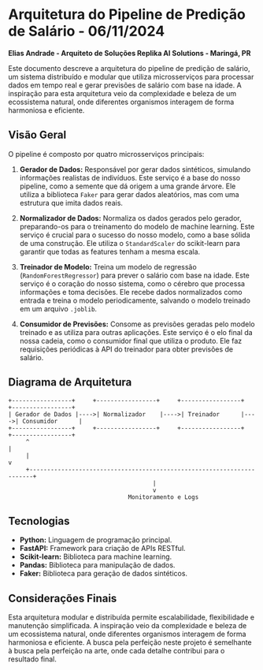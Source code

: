 # Arquitetura do Pipeline de Predição de Salário - 06/11/2024

**Elias Andrade - Arquiteto de Soluções Replika AI Solutions - Maringá, PR**

Este documento descreve a arquitetura do pipeline de predição de salário, um sistema distribuído e modular que utiliza microsserviços para processar dados em tempo real e gerar previsões de salário com base na idade.  A inspiração para esta arquitetura veio da complexidade e beleza de um ecossistema natural, onde diferentes organismos interagem de forma harmoniosa e eficiente.

## Visão Geral

O pipeline é composto por quatro microsserviços principais:

1. **Gerador de Dados:**  Responsável por gerar dados sintéticos, simulando informações realistas de indivíduos.  Este serviço é a base do nosso pipeline, como a semente que dá origem a uma grande árvore.  Ele utiliza a biblioteca `Faker` para gerar dados aleatórios, mas com uma estrutura que imita dados reais.

2. **Normalizador de Dados:**  Normaliza os dados gerados pelo gerador, preparando-os para o treinamento do modelo de machine learning.  Este serviço é crucial para o sucesso do nosso modelo, como a base sólida de uma construção.  Ele utiliza o `StandardScaler` do scikit-learn para garantir que todas as features tenham a mesma escala.

3. **Treinador de Modelo:**  Treina um modelo de regressão (`RandomForestRegressor`) para prever o salário com base na idade.  Este serviço é o coração do nosso sistema, como o cérebro que processa informações e toma decisões.  Ele recebe dados normalizados como entrada e treina o modelo periodicamente, salvando o modelo treinado em um arquivo `.joblib`.

4. **Consumidor de Previsões:**  Consome as previsões geradas pelo modelo treinado e as utiliza para outras aplicações.  Este serviço é o elo final da nossa cadeia, como o consumidor final que utiliza o produto.  Ele faz requisições periódicas à API do treinador para obter previsões de salário.


## Diagrama de Arquitetura

```
+-----------------+     +-----------------+     +-----------------+     +-----------------+
| Gerador de Dados |---->| Normalizador    |---->| Treinador      |---->| Consumidor      |
+-----------------+     +-----------------+     +-----------------+     +-----------------+
     ^                                                                        |
     |                                                                        v
     +-----------------------------------------------------------------------+
                                         |
                                         v
                                  Monitoramento e Logs
```

## Tecnologias

* **Python:** Linguagem de programação principal.
* **FastAPI:** Framework para criação de APIs RESTful.
* **Scikit-learn:** Biblioteca para machine learning.
* **Pandas:** Biblioteca para manipulação de dados.
* **Faker:** Biblioteca para geração de dados sintéticos.


## Considerações Finais

Esta arquitetura modular e distribuída permite escalabilidade, flexibilidade e manutenção simplificada.  A inspiração veio da complexidade e beleza de um ecossistema natural, onde diferentes organismos interagem de forma harmoniosa e eficiente.  A busca pela perfeição neste projeto é semelhante à busca pela perfeição na arte, onde cada detalhe contribui para o resultado final.
